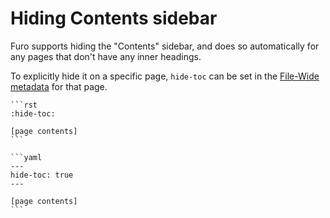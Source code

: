 # Hiding Contents sidebar

Furo supports hiding the "Contents" sidebar, and does so automatically for any
pages that don't have any inner headings.

To explicitly hide it on a specific page, `hide-toc` can be set in the [File-Wide metadata][sphinx-file-wide-metadata] for that page.

````{tabbed} reStructuredText
```rst
:hide-toc:

[page contents]
```
````

````{tabbed} Markdown (MyST)
```yaml
---
hide-toc: true
---

[page contents]
```
````

[sphinx-file-wide-metadata]: https://www.sphinx-doc.org/en/master/usage/restructuredtext/field-lists.html#metadata
